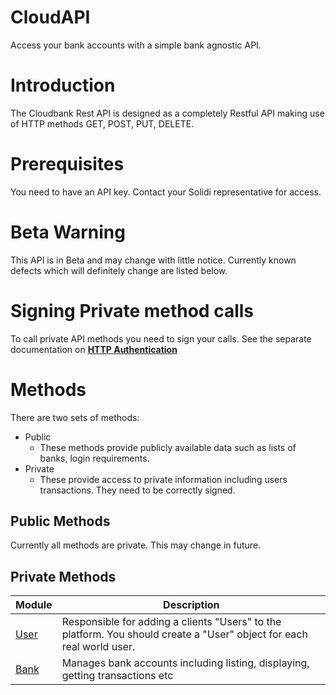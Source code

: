 # CloudAPI

Access your bank accounts with a simple bank agnostic API.

# Introduction

The Cloudbank Rest API is designed as a completely Restful API making use of HTTP methods GET, POST, PUT, DELETE.

# Prerequisites

You need to have an API key. Contact your Solidi representative for access.

# Beta Warning

This API is in Beta and may change with little notice. Currently known defects which will definitely change are listed below.


# Signing Private method calls

To call private API methods you need to sign your calls. See the separate documentation on [**HTTP Authentication**](HTTPAuthentication.md "**HTTP Authentication**")

# Methods

There are two sets of methods:

  - Public
    - These methods provide publicly available data such as lists of banks, login requirements.
  - Private
    - These provide access to private information including users transactions. They need to be correctly signed. 


## Public Methods

Currently all methods are private. This may change in future.

## Private Methods


Module | Description
----|---
[User](UserMethods.md) | Responsible for adding a clients "Users" to the platform. You should create a "User" object for each real world user.
[Bank](BankMethods.md) | Manages bank accounts including listing, displaying, getting transactions etc

